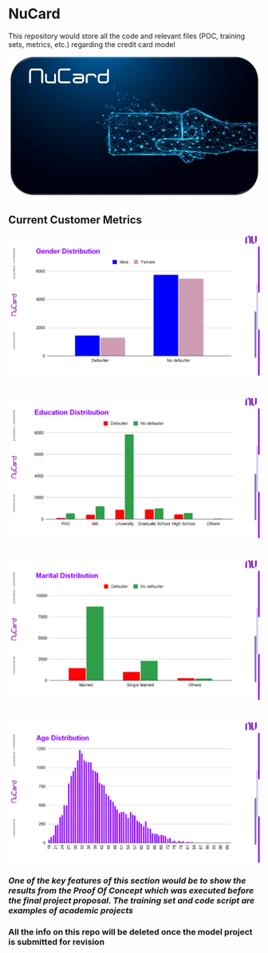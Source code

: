# NuCard
This repository would store all the code and relevant files (POC, training sets, metrics, etc.) regarding the credit card model

![](Images/Nucard.png)

## Current Customer Metrics

![](Images/gender.png)
#
![](Images/education.png)
#
![](Images/marital.png)
#
![](Images/age.png)

### _One of the key features of this section would be to show the results from the Proof Of Concept which was executed before the final project proposal. The training set and code script are examples of academic projects_

### All the info on this repo will be deleted once the model project is submitted for revision
